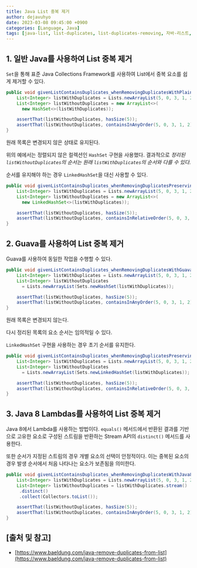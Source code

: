 ```yaml
---
title: Java List 중복 제거
author: dejavuhyo
date: 2023-03-08 09:45:00 +0900
categories: [Language, Java]
tags: [java-list, list-duplicates, list-duplicates-removing, 자바-리스트, 리스트-중복-제거, 중복-제거, 리스트-중복]
---
```


## 1. 일반 Java를 사용하여 List 중복 제거
`Set`을 통해 표준 Java Collections Framework를 사용하여 List에서 중복 요소를 쉽게 제거할 수 있다.

```java
public void givenListContainsDuplicates_whenRemovingDuplicatesWithPlainJava_thenCorrect() {
    List<Integer> listWithDuplicates = Lists.newArrayList(5, 0, 3, 1, 2, 3, 0, 0);
    List<Integer> listWithoutDuplicates = new ArrayList<>(
      new HashSet<>(listWithDuplicates));

    assertThat(listWithoutDuplicates, hasSize(5));
    assertThat(listWithoutDuplicates, containsInAnyOrder(5, 0, 3, 1, 2));
}
```

원래 목록은 변경되지 않은 상태로 유지된다.

위의 예에서는 정렬되지 않은 컬렉션인 `HashSet` 구현을 사용했다. 결과적으로 *정리된 `listWithoutDuplicates`의 순서는 원래 `listWithDuplicates`의 순서와 다를 수 있다.*

순서를 유지해야 하는 경우 `LinkedHashSet`을 대신 사용할 수 있다.

```java
public void givenListContainsDuplicates_whenRemovingDuplicatesPreservingOrderWithPlainJava_thenCorrect() {
    List<Integer> listWithDuplicates = Lists.newArrayList(5, 0, 3, 1, 2, 3, 0, 0);
    List<Integer> listWithoutDuplicates = new ArrayList<>(
      new LinkedHashSet<>(listWithDuplicates));

    assertThat(listWithoutDuplicates, hasSize(5));
    assertThat(listWithoutDuplicates, containsInRelativeOrder(5, 0, 3, 1, 2));
}
```

## 2. Guava를 사용하여 List 중복 제거
Guava를 사용하여 동일한 작업을 수행할 수 있다.

```java
public void givenListContainsDuplicates_whenRemovingDuplicatesWithGuava_thenCorrect() {
    List<Integer> listWithDuplicates = Lists.newArrayList(5, 0, 3, 1, 2, 3, 0, 0);
    List<Integer> listWithoutDuplicates 
      = Lists.newArrayList(Sets.newHashSet(listWithDuplicates));

    assertThat(listWithoutDuplicates, hasSize(5));
    assertThat(listWithoutDuplicates, containsInAnyOrder(5, 0, 3, 1, 2));
}
```

원래 목록은 변경되지 않는다.

다시 정리된 목록의 요소 순서는 임의적일 수 있다.

`LinkedHashSet` 구현을 사용하는 경우 초기 순서를 유지한다.

```java
public void givenListContainsDuplicates_whenRemovingDuplicatesPreservingOrderWithGuava_thenCorrect() {
    List<Integer> listWithDuplicates = Lists.newArrayList(5, 0, 3, 1, 2, 3, 0, 0);
    List<Integer> listWithoutDuplicates 
      = Lists.newArrayList(Sets.newLinkedHashSet(listWithDuplicates));

    assertThat(listWithoutDuplicates, hasSize(5));
    assertThat(listWithoutDuplicates, containsInRelativeOrder(5, 0, 3, 1, 2));
}
```

## 3. Java 8 Lambdas를 사용하여 List 중복 제거 
Java 8에서 Lambda를 사용하는 방법이다. `equals()` 메서드에서 반환된 결과를 기반으로 고유한 요소로 구성된 스트림을 반환하는 Stream API의 `distinct()` 메서드를 사용한다.

또한 순서가 지정된 스트림의 경우 개별 요소의 선택이 안정적이다. 이는 중복된 요소의 경우 발생 순서에서 처음 나타나는 요소가 보존됨을 의미한다.

```java
public void givenListContainsDuplicates_whenRemovingDuplicatesWithJava8_thenCorrect() {
    List<Integer> listWithDuplicates = Lists.newArrayList(5, 0, 3, 1, 2, 3, 0, 0);
    List<Integer> listWithoutDuplicates = listWithDuplicates.stream()
     .distinct()
     .collect(Collectors.toList());

    assertThat(listWithoutDuplicates, hasSize(5));
    assertThat(listWithoutDuplicates, containsInAnyOrder(5, 0, 3, 1, 2));
}
```

## [출처 및 참고]
* [https://www.baeldung.com/java-remove-duplicates-from-list](https://www.baeldung.com/java-remove-duplicates-from-list)
